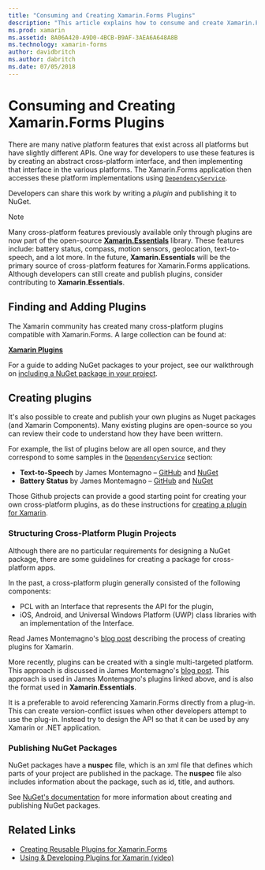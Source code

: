 ```yaml
---
title: "Consuming and Creating Xamarin.Forms Plugins"
description: "This article explains how to consume and create Xamarin.Forms Plugins. Plugins are typically used to easily expose native platform features."
ms.prod: xamarin
ms.assetid: 8A06A420-A9D0-4BCB-B9AF-3AEA6A648A8B
ms.technology: xamarin-forms
author: davidbritch
ms.author: dabritch
ms.date: 07/05/2018
---
```


# Consuming and Creating Xamarin.Forms Plugins

There are many native platform features that exist across all platforms but
have slightly different APIs. One way for developers to use these features is by creating an abstract cross-platform interface, and then implementing that interface in the various platforms. The Xamarin.Forms application then accesses these platform implementations using [`DependencyService`](~/xamarin-forms/app-fundamentals/dependency-service/index.md).

Developers can share this work by writing a _plugin_ and publishing it to NuGet.

> [!NOTE]
> Many cross-platform features previously available only through plugins are now part 
of the open-source **[Xamarin.Essentials](~/essentials/index.md)** library. These features include: battery status, compass, motion sensors, geolocation, text-to-speech, and a lot more. In the future, **Xamarin.Essentials** will be the primary source of cross-platform features for Xamarin.Forms applications. Although developers can still create and publish plugins, consider contributing to **Xamarin.Essentials**.

## Finding and Adding Plugins

The Xamarin community has created many cross-platform plugins compatible with
Xamarin.Forms. A large collection can be found at:

[**Xamarin Plugins**](https://github.com/xamarin/XamarinComponents)

For a guide to adding NuGet packages to your project, see our walkthrough on
[including a NuGet package in your project](/visualstudio/mac/nuget-walkthrough/).

## Creating plugins

It's also possible to create and publish your own plugins as Nuget packages
(and Xamarin Components). Many existing plugins are open-source so you can
review their code to understand how they have been writtern.

For example, the list of plugins below are all open source, and they correspond
to some samples in the [`DependencyService`](~/xamarin-forms/app-fundamentals/dependency-service/index.md)
section:

- **Text-to-Speech** by James Montemagno &ndash;  [GitHub](https://github.com/jamesmontemagno/TextToSpeechPlugin) and [NuGet](https://www.nuget.org/packages/Xam.Plugins.TextToSpeech)
- **Battery Status** by James Montemagno &ndash; [GitHub](https://github.com/jamesmontemagno/BatteryPlugin) and [NuGet](https://www.nuget.org/packages/Xam.Plugin.Battery)

Those Github projects can provide a good starting point for creating
your own cross-platform plugins, as do these instructions for
[creating a plugin for Xamarin](https://github.com/xamarin/XamarinComponents#create-a-plugin-for-xamarin).

### Structuring Cross-Platform Plugin Projects

Although there are no particular requirements for designing a NuGet package,
there are some guidelines for creating a package for cross-platform apps.

In the past, a cross-platform plugin generally consisted of the following components:

- PCL with an Interface that represents the API for the plugin,
- iOS, Android, and Universal Windows Platform (UWP) class libraries with an implementation of the Interface.

Read James Montemagno's [blog post](https://blog.xamarin.com/creating-reusable-plugins-for-xamarin-forms/)
describing the process of creating plugins for Xamarin.

More recently, plugins can be created with a single multi-targeted platform. This approach is discussed in James Montemagno's [blog post](https://montemagno.com/converting-xamarin-libraries-to-sdk-style-multi-targeted-projects/). This approach is used in James Montemagno's plugins linked above, and is also the format used in **Xamarin.Essentials**.

It is a preferable to avoid referencing Xamarin.Forms directly from a plug-in.
This can create version-conflict issues when other developers attempt to use
the plug-in. Instead try to design the API so that it can be used by
any Xamarin or .NET application.

### Publishing NuGet Packages

NuGet packages have a **nuspec** file, which is an xml file that defines which
parts of your project are published in the package. The **nuspec** file also
includes information about the package, such as id, title, and authors.

See [NuGet's documentation](/nuget/create-packages/creating-a-package.md)
for more information about creating and publishing NuGet packages.

## Related Links

- [Creating Reusable Plugins for Xamarin.Forms](https://blog.xamarin.com/creating-reusable-plugins-for-xamarin-forms)
- [Using & Developing Plugins for Xamarin (video)](https://university.xamarin.com/guestlectures/using-developing-plugins-for-xamarin)
